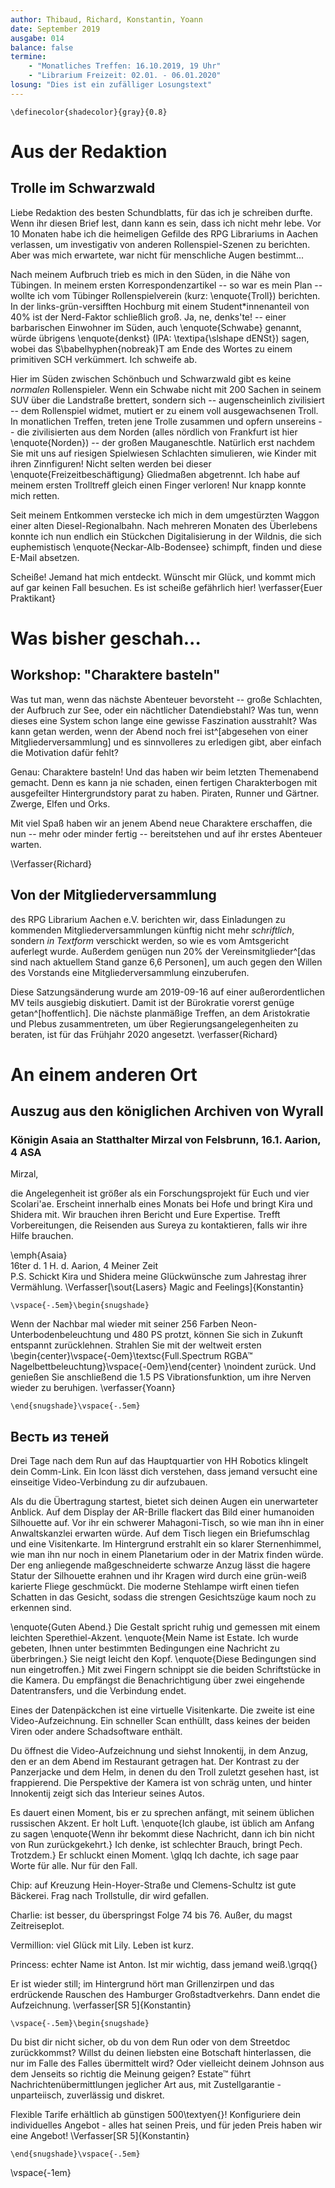 ```yaml
---
author: Thibaud, Richard, Konstantin, Yoann
date: September 2019
ausgabe: 014
balance: false
termine:
    - "Monatliches Treffen: 16.10.2019, 19 Uhr"
    - "Librarium Freizeit: 02.01. - 06.01.2020"
losung: "Dies ist ein zufälliger Losungstext"
---
```


```{=tex}
\definecolor{shadecolor}{gray}{0.8}
```

# Aus der Redaktion
## Trolle im Schwarzwald
Liebe Redaktion des besten Schundblatts, für das ich je schreiben durfte. Wenn ihr diesen Brief lest, dann kann es sein, dass ich nicht mehr lebe. Vor 10 Monaten habe ich die heimeligen Gefilde des RPG Librariums in Aachen verlassen, um investigativ von anderen Rollenspiel-Szenen zu berichten. Aber was mich erwartete, war nicht für menschliche Augen bestimmt...

Nach meinem Aufbruch trieb es mich in den Süden, in die Nähe von Tübingen. In meinem ersten Korrespondenzartikel -- so war es mein Plan -- wollte ich vom Tübinger Rollenspielverein (kurz: \enquote{Troll}) berichten. In der links-grün-versifften Hochburg mit einem Student\*innenanteil von 40\% ist der Nerd-Faktor schließlich groß. Ja, ne, denks'te! -- einer barbarischen Einwohner im Süden, auch \enquote{Schwabe} genannt, würde übrigens \enquote{denkst} (IPA: \textipa{\slshape dENSt}) sagen, wobei das S\babelhyphen{nobreak}T am Ende des Wortes zu einem primitiven SCH verkümmert. Ich schweife ab.

Hier im Süden zwischen Schönbuch und Schwarzwald gibt es keine *normalen* Rollenspieler. Wenn ein Schwabe nicht mit 200 Sachen in seinem SUV über die Landstraße brettert, sondern sich -- augenscheinlich zivilisiert -- dem Rollenspiel widmet, mutiert er zu einem voll ausgewachsenen Troll. In monatlichen Treffen, treten jene Trolle zusammen und opfern unsereins -- die zivilisierten aus dem Norden (alles nördlich von Frankfurt ist hier \enquote{Norden}) -- der großen Mauganeschtle. Natürlich erst nachdem Sie mit uns auf riesigen Spielwiesen Schlachten simulieren, wie Kinder mit ihren Zinnfiguren! Nicht selten werden bei dieser \enquote{Freizeitbeschäftigung} Gliedmaßen abgetrennt. Ich habe auf meinem ersten Trolltreff gleich einen Finger verloren! Nur knapp konnte mich retten.

Seit meinem Entkommen verstecke ich mich in dem umgestürzten Waggon einer alten Diesel-Regionalbahn. Nach mehreren Monaten des Überlebens konnte ich nun endlich ein Stückchen Digitalisierung in der Wildnis, die sich euphemistisch \enquote{Neckar-Alb-Bodensee} schimpft, finden und diese E-Mail absetzen.

Scheiße! Jemand hat mich entdeckt. Wünscht mir Glück, und kommt mich auf gar keinen Fall besuchen. Es ist scheiße gefährlich hier!
\verfasser{Euer Praktikant}

# Was bisher geschah...
## Workshop: "Charaktere basteln"
Was tut man, wenn das nächste Abenteuer bevorsteht -- große Schlachten, der Aufbruch zur See, oder ein nächtlicher Datendiebstahl?
Was tun, wenn dieses eine System schon lange eine gewisse Faszination ausstrahlt?
Was kann getan werden, wenn der Abend noch frei ist^[abgesehen von einer Mitgliederversammlung] und es sinnvolleres zu erledigen gibt, aber einfach die Motivation dafür fehlt?

Genau: Charaktere basteln!
Und das haben wir beim letzten Themenabend gemacht.
Denn es kann ja nie schaden, einen fertigen Charakterbogen mit ausgefeilter Hintergrundstory parat zu haben.
Piraten, Runner und Gärtner.
Zwerge, Elfen und Orks.

Mit viel Spaß haben wir an jenem Abend neue Charaktere erschaffen, die nun -- mehr oder minder fertig -- bereitstehen und auf ihr erstes Abenteuer warten.
<!-- Besonders hat uns gefreut, auch zu diesem Themenabend wieder neue Gesichter begrüßen zu dürfen. -->
\Verfasser{Richard}

## Von der Mitgliederversammlung
des RPG Librarium Aachen e.V. berichten wir, dass Einladungen zu kommenden Mitgliederversammlungen künftig nicht mehr _schriftlich_, sondern _in Textform_ verschickt werden, so wie es vom Amtsgericht auferlegt wurde.
Außerdem genügen nun 20% der Vereinsmitglieder^[das sind nach aktuellem Stand ganze 6,6 Personen], um auch gegen den Willen des Vorstands eine Mitgliederversammlung einzuberufen.

Diese Satzungsänderung wurde am 2019-09-16 auf einer außerordentlichen MV teils ausgiebig diskutiert. Damit ist der Bürokratie vorerst genüge getan^[hoffentlich]. Die nächste planmäßige Treffen, an dem Aristokratie und Plebus zusammentreten, um über Regierungsangelegenheiten zu beraten, ist für das Frühjahr 2020 angesetzt.
\verfasser{Richard}



# An einem anderen Ort
## Auszug aus den königlichen Archiven von Wyrall
### Königin Asaia an Statthalter Mirzal von Felsbrunn, 16.1. Aarion, 4 ASA
Mirzal,

die Angelegenheit ist größer als ein Forschungsprojekt für Euch und vier Scolari'ae. Erscheint innerhalb eines Monats bei Hofe und bringt Kira und Shidera mit. Wir brauchen ihren Bericht und Eure Expertise. Trefft Vorbereitungen, die Reisenden aus Sureya zu kontaktieren, falls wir ihre Hilfe brauchen.

\emph{Asaia}  
16ter d. 1 H. d. Aarion, 4 Meiner Zeit  
P.S. Schickt Kira und Shidera meine Glückwünsche zum Jahrestag ihrer Vermählung.
\Verfasser[\sout{Lasers} Magic and Feelings]{Konstantin}

```{=tex}
\vspace{-.5em}\begin{snugshade}
```
Wenn der Nachbar mal wieder mit seiner 256 Farben Neon-Unterbodenbeleuchtung und 480 PS protzt, können Sie sich in Zukunft entspannt zurücklehnen.
Strahlen Sie mit der weltweit ersten
\begin{center}\vspace{-0em}\textsc{Full.Spectrum RGBA™ Nagelbettbeleuchtung}\vspace{-0em}\end{center} \noindent
zurück. Und genießen Sie anschließend die 1.5 PS Vibrationsfunktion, um ihre Nerven wieder zu beruhigen.
\verfasser{Yoann}

```{=tex}
\end{snugshade}\vspace{-.5em}
```

## Весть из теней

Drei Tage nach dem Run auf das Hauptquartier von HH Robotics klingelt dein Comm-Link. Ein Icon lässt dich verstehen, dass jemand versucht eine einseitige Video-Verbindung zu dir aufzubauen.

Als du die Übertragung startest, bietet sich deinen Augen ein unerwarteter Anblick. Auf dem Display der AR-Brille flackert das Bild einer humanoiden Silhouette auf. Vor ihr ein schwerer Mahagoni-Tisch, so wie man ihn in einer Anwaltskanzlei erwarten würde. Auf dem Tisch liegen ein Briefumschlag und eine Visitenkarte.
Im Hintergrund erstrahlt ein so klarer Sternenhimmel, wie man ihn nur noch in einem Planetarium oder in der Matrix finden würde.
Der eng anliegende maßgeschneiderte schwarze Anzug lässt die hagere Statur der Silhouette erahnen und ihr Kragen wird durch eine grün-weiß karierte Fliege geschmückt.
Die moderne Stehlampe wirft einen tiefen Schatten in das Gesicht, sodass die strengen Gesichtszüge kaum noch zu erkennen sind.

\enquote{Guten Abend.} Die Gestalt spricht ruhig und gemessen mit einem leichten Sperethiel-Akzent. \enquote{Mein Name ist Estate. Ich wurde gebeten, Ihnen unter bestimmten Bedingungen eine Nachricht zu überbringen.} Sie neigt leicht den Kopf. \enquote{Diese Bedingungen sind nun eingetroffen.}
Mit zwei Fingern schnippt sie die beiden Schriftstücke in die Kamera. Du empfängst die Benachrichtigung über zwei eingehende Datentransfers, und die Verbindung endet.

Eines der Datenpäckchen ist eine virtuelle Visitenkarte. Die zweite ist eine Video-Aufzeichnung. Ein schneller Scan enthüllt, dass keines der beiden Viren oder andere Schadsoftware enthält.

Du öffnest die Video-Aufzeichnung und siehst Innokentij, in dem Anzug, den er an dem Abend im Restaurant getragen hat. Der Kontrast zu der Panzerjacke und dem Helm, in denen du den Troll zuletzt gesehen hast, ist frappierend. Die Perspektive der Kamera ist von schräg unten, und hinter Innokentij zeigt sich das Interieur seines Autos.

Es dauert einen Moment, bis er zu sprechen anfängt, mit seinem üblichen russischen Akzent. Er holt Luft. \enquote{Ich glaube, ist üblich am Anfang zu sagen \enquote{Wenn ihr bekommt diese Nachricht, dann ich bin nicht von Run zurückgekehrt.} Ich denke, ist schlechter Brauch, bringt Pech. Trotzdem.} Er schluckt einen Moment. \glqq Ich dachte, ich sage paar Worte für alle. Nur für den Fall.

Chip: auf Kreuzung Hein-Hoyer-Straße und Clemens-Schultz ist gute Bäckerei. Frag nach Trollstulle, dir wird gefallen.

Charlie: ist besser, du überspringst Folge 74 bis 76. Außer, du magst Zeitreiseplot.

Vermillion: viel Glück mit Lily. Leben ist kurz.

Princess: echter Name ist Anton. Ist mir wichtig, dass jemand weiß.\grqq{}

Er ist wieder still; im Hintergrund hört man Grillenzirpen und das erdrückende Rauschen des Hamburger Großstadtverkehrs. Dann endet die Aufzeichnung.
\verfasser[SR 5]{Konstantin}

```{=tex}
\vspace{-.5em}\begin{snugshade}
```
Du bist dir nicht sicher, ob du von dem Run oder von dem Streetdoc zurückkommst? Willst du deinen liebsten eine Botschaft hinterlassen, die nur im Falle des Falles übermittelt wird? Oder vielleicht deinem Johnson aus dem Jenseits so richtig die Meinung geigen? Estate™ führt Nachrichtenübermittlungen jeglicher Art aus, mit Zustellgarantie - unparteiisch, zuverlässig und diskret.

Flexible Tarife erhältlich ab günstigen 500\textyen{}! Konfiguriere dein individuelles Angebot - alles hat seinen Preis, und für jeden Preis haben wir eine Angebot!
\Verfasser[SR 5]{Konstantin}
```{=tex}
\end{snugshade}\vspace{-.5em}
```
\vspace{-1em}
<!--
Verschönern sie ihre neuen Full.Spectrum™ Nagelbetten mit der
\begin{center}\textsc{Fluzz+},\end{center} \noindent Flusellackkollektion und verbessern sie den Tragekomfort. Ob nun 100% biologisch abbaubares Ökotexflusen oder südamerikanische Fossilflusen, die neue Fluzz+ Kollektion lässt keinen Wunsch unerfüllt.  
-->

<!--
## Bericht von Erian Xe
### An: Allianz der Symbionten — Inneres Globales Gremium
Werte Vereinigte,

unsere Delegation konnte bei den Untersuchungen einen ersten Teilerfolg erzielen. Die Untersuchungen am Riss bei den Florianern haben unerwartete Resultate gezeigt. Eine schnelle Analyse der Proben vor Ort wird nicht ausreichend sein. Dennoch vermutet unsere Delegation, dass eine potentielle existenzielle Gefährdung der Scheibe durch strukturelle Instabilität und unbekannte Substanzen des Risses möglich ist.

Problematisch ist, dass die Florianer in ständigem Gefecht mit anderen Stämmen stehen. Dies kann unsere Forschung massiv beeinträchtigen und es scheint schwierig, alle involvierten — insbesondere auch künftigen — Parteien von dem Nutzen unserer Arbeit zu überzeugen. Dennoch ist es unerlässlich, dass die Allianz die Vision einer harmonischen Lebensführung aufrechterhält und versucht, ihnen die Vorteile nahezubringen.

Trotz der angespannten Situation gibt es noch Aussicht auf erfolgsversprechende Analyse: Eine größere Menge von Aufzeichnungen und verwertbaren Forschungsdaten befindet sich wahrscheinlich auf dem ersten Supercomputer. Dieser soll in der aktiven Zeit auch detaillierte Struktur-Daten zu dem Gebiet der Florianer gesammelt haben. Auch wenn die große Eiszeit das Gerät funktionsunfähig gemacht hat, bin ych doch zuversichtlich, dass eine Reparatur oder zumindest eine Extraktion der Informationen möglich ist. Mit diesen haben wir gute Aussichten darauf, die weitere Entwicklung extrapolieren zu können.

Myne Empfehlung an Sie ist, der Forschung am Riss selbst und der Extraktion relevanter Daten aus dem Supercomputer höchste Priorität einzuräumen. Dabei muss jedoch umsichtig vorgegangen werden, um nicht versehentlich in einen der Florianischen Kriege involviert zu werden.

Detaillierte Berichte aller delegierten Syns, sowie ein Antrag inklusive Kostenaufstellung für weitere Analysen, sind ab Seite 6 zu finden.

Hochachtungsvoll,
Erian Xe, vereinigte Syns — Forschungsbeauftragtys der Riss-Delegation
\Verfasser{Richard}
-->
